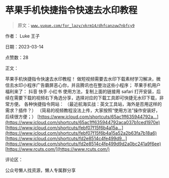 # 苹果手机快捷指令快速去水印教程

> 原文：[`www.yuque.com/for_lazy/xkrm14/dhfcanzuw7nbfcy9`](https://www.yuque.com/for_lazy/xkrm14/dhfcanzuw7nbfcy9)

作者： Luke 王子

日期：2023-03-14

点赞数：28

正文：

苹果手机快捷指令快速去水印教程！ 做短视频需要去水印下载素材学习解决，微信去水印小程序广告霸屏恶心你，并且腾讯也在整治这些小程序； 苹果手机用户福利来了： 抖音 快手 小红书 使用方法，复制上面的链接用 safari 打开安装，后续在需要下载的视频右下角选分享，选择对应的下载工具即可快捷无水印下载，非常方便。 各种快捷指令网站： （最近航海实战：英文工具站，海外是否用这样的需求？插件？） （简易的视频教程没法上传，大家按照“使用方法”操作安装好，后续很方便；） [https://www.icloud.com/shortcuts/65ac1ff635944792a...](https://www.icloud.com/shortcuts/65ac1ff635944792aca037b1ced1970e) [https://www.icloud.com/shortcuts/febf07f15f6b4a15a...](https://www.icloud.com/shortcuts/febf07f15f6b4a15a52a2b63fa7b18a6) [https://www.icloud.com/shortcuts/fd2e8514c4fe499d9...](https://www.icloud.com/shortcuts/fd2e8514c4fe499d9d2a0bc241a9f6ee) [https://www.rcuts.com/](https://www.rcuts.com/)

评论区：

公众号懒人找资源，懒人专属群分享

